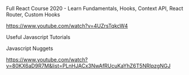 Full React Course 2020 - Learn Fundamentals, Hooks, Context API, React Router, Custom Hooks

https://www.youtube.com/watch?v=4UZrsTqkcW4

Useful Javascript Tutorials

Javascript Nuggets

https://www.youtube.com/watch?v=80KX6aD9R7M&list=PLnHJACx3NwAfRUcuKaYhZ6T5NRIpzgNGJ